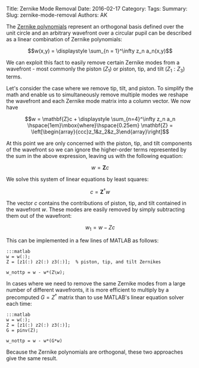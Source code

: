 Title: Zernike Mode Removal 
Date: 2016-02-17
Category: 
Tags:
Summary: 
Slug: zernike-mode-removal
Authors: AK

The [Zernike polynomials](https://en.wikipedia.org/wiki/Zernike_polynomials) represent an orthogonal basis defined over the unit circle and an arbitrary wavefront over a circular pupil can be described as a linear combination of Zernike polynomials:

$$w(x,y) = \displaystyle \sum_{n = 1}^\infty z_n a_n(x,y)$$

We can exploit this fact to easily remove certain Zernike modes from a wavefront - most commonly the piston ($Z_1$) or piston, tip, and tilt ($Z_1:Z_3$) terms. 

Let's consider the case where we remove tip, tilt, and piston. To simplify the math and enable us to simultaneously remove multiple modes we reshape the wavefront and each Zernike mode matrix into a column vector. We now have 

$$w = \mathbf{Z}c + \displaystyle \sum_{n=4}^\infty z_n a_n \hspace{1em}\mbox{where}\hspace{0.25em} \mathbf{Z} = \left[\begin{array}{ccc}z_1&z_2&z_3\end{array}\right]$$
 
At this point we are only concerned with the piston, tip, and tilt components of the wavefront so we can ignore the higher-order terms represented by the sum in the above expression, leaving us with the following equation:

$$w = \mathbf{Z}c$$

We solve this system of linear equations by least squares:

$$c = \mathbf{Z}^\dagger w$$

The vector $c$ contains the contributions of piston, tip, and tilt contained in the wavefront $w$. These modes are easily removed by simply subtracting them out of the wavefront:

$$w_1 = w - Zc$$

This can be implemented in a few lines of MATLAB as follows:

    :::matlab
    w = w(:);
    Z = [z1(:) z2(:) z3(:)];  % piston, tip, and tilt Zernikes
    
    w_nottp = w - w*(Z\w);

In cases where we need to remove the same Zernike modes from a large number of different wavefronts, it is more efficient to multiply by a precomputed $G = Z^\dagger$ matrix than to use MATLAB's linear equation solver each time: 

    :::matlab
    w = w(:);
    Z = [z1(:) z2(:) z3(:)];
    G = pinv(Z);

    w_nottp = w - w*(G*w)

Because the Zernike polynomials are orthogonal, these two approaches give the same result.
